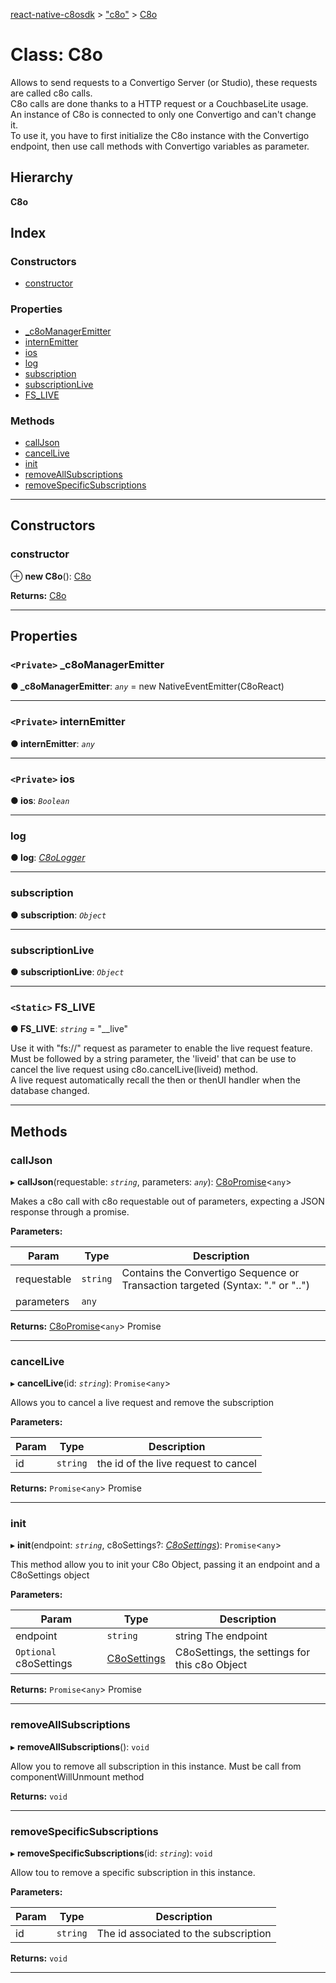 [react-native-c8osdk](../README.md) > ["c8o"](../modules/_c8o_.md) > [C8o](../classes/_c8o_.c8o.md)

# Class: C8o

Allows to send requests to a Convertigo Server (or Studio), these requests are called c8o calls.  
C8o calls are done thanks to a HTTP request or a CouchbaseLite usage.  
An instance of C8o is connected to only one Convertigo and can't change it.  
To use it, you have to first initialize the C8o instance with the Convertigo endpoint, then use call methods with Convertigo variables as parameter.

## Hierarchy

**C8o**

## Index

### Constructors

* [constructor](_c8o_.c8o.md#constructor)

### Properties

* [_c8oManagerEmitter](_c8o_.c8o.md#_c8omanageremitter)
* [internEmitter](_c8o_.c8o.md#internemitter)
* [ios](_c8o_.c8o.md#ios)
* [log](_c8o_.c8o.md#log)
* [subscription](_c8o_.c8o.md#subscription)
* [subscriptionLive](_c8o_.c8o.md#subscriptionlive)
* [FS_LIVE](_c8o_.c8o.md#fs_live)

### Methods

* [callJson](_c8o_.c8o.md#calljson)
* [cancelLive](_c8o_.c8o.md#cancellive)
* [init](_c8o_.c8o.md#init)
* [removeAllSubscriptions](_c8o_.c8o.md#removeallsubscriptions)
* [removeSpecificSubscriptions](_c8o_.c8o.md#removespecificsubscriptions)

---

## Constructors

<a id="constructor"></a>

###  constructor

⊕ **new C8o**(): [C8o](_c8o_.c8o.md)

**Returns:** [C8o](_c8o_.c8o.md)

___

## Properties

<a id="_c8omanageremitter"></a>

### `<Private>` _c8oManagerEmitter

**● _c8oManagerEmitter**: *`any`* =  new NativeEventEmitter(C8oReact)

___
<a id="internemitter"></a>

### `<Private>` internEmitter

**● internEmitter**: *`any`*

___
<a id="ios"></a>

### `<Private>` ios

**● ios**: *`Boolean`*

___
<a id="log"></a>

###  log

**● log**: *[C8oLogger](_c8ologger_.c8ologger.md)*

___
<a id="subscription"></a>

###  subscription

**● subscription**: *`Object`*

___
<a id="subscriptionlive"></a>

###  subscriptionLive

**● subscriptionLive**: *`Object`*

___
<a id="fs_live"></a>

### `<Static>` FS_LIVE

**● FS_LIVE**: *`string`* = "__live"

Use it with "fs://" request as parameter to enable the live request feature.  
Must be followed by a string parameter, the 'liveid' that can be use to cancel the live request using c8o.cancelLive(liveid) method.  
A live request automatically recall the then or thenUI handler when the database changed.

___

## Methods

<a id="calljson"></a>

###  callJson

▸ **callJson**(requestable: *`string`*, parameters: *`any`*): [C8oPromise](_c8opromise_.c8opromise.md)<`any`>

Makes a c8o call with c8o requestable out of parameters, expecting a JSON response through a promise.

**Parameters:**

| Param | Type | Description |
| ------ | ------ | ------ |
| requestable | `string` |  Contains the Convertigo Sequence or Transaction targeted (Syntax: "<project>.<sequence>" or "<project>.<connector>.<transaction>") |
| parameters | `any` |

**Returns:** [C8oPromise](_c8opromise_.c8opromise.md)<`any`>
Promise<any>

___
<a id="cancellive"></a>

###  cancelLive

▸ **cancelLive**(id: *`string`*): `Promise`<`any`>

Allows you to cancel a live request and remove the subscription

**Parameters:**

| Param | Type | Description |
| ------ | ------ | ------ |
| id | `string` |  the id of the live request to cancel |

**Returns:** `Promise`<`any`>
Promise<any>

___
<a id="init"></a>

###  init

▸ **init**(endpoint: *`string`*, c8oSettings?: *[C8oSettings](_c8osettings_.c8osettings.md)*): `Promise`<`any`>

This method allow you to init your C8o Object, passing it an endpoint and a C8oSettings object

**Parameters:**

| Param | Type | Description |
| ------ | ------ | ------ |
| endpoint | `string` |  string The endpoint |
| `Optional` c8oSettings | [C8oSettings](_c8osettings_.c8osettings.md) |  C8oSettings, the settings for this c8o Object |

**Returns:** `Promise`<`any`>
Promise<any>

___
<a id="removeallsubscriptions"></a>

###  removeAllSubscriptions

▸ **removeAllSubscriptions**(): `void`

Allow you to remove all subscription in this instance. Must be call from componentWillUnmount method

**Returns:** `void`

___
<a id="removespecificsubscriptions"></a>

###  removeSpecificSubscriptions

▸ **removeSpecificSubscriptions**(id: *`string`*): `void`

Allow tou to remove a specific subscription in this instance.

**Parameters:**

| Param | Type | Description |
| ------ | ------ | ------ |
| id | `string` |  The id associated to the subscription |

**Returns:** `void`

___

